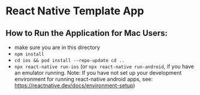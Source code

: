 # React Native Template App
## How to Run the Application for Mac Users:
- make sure you are in this directory
- `npm install`
- `cd ios && pod install --repo-update cd ..`
- `npx react-native run-ios` (or `npx react-native run-android`, if you have an emulator running. Note: If you have not set up your development environment for running react-native android apps, see: https://reactnative.dev/docs/environment-setup)
